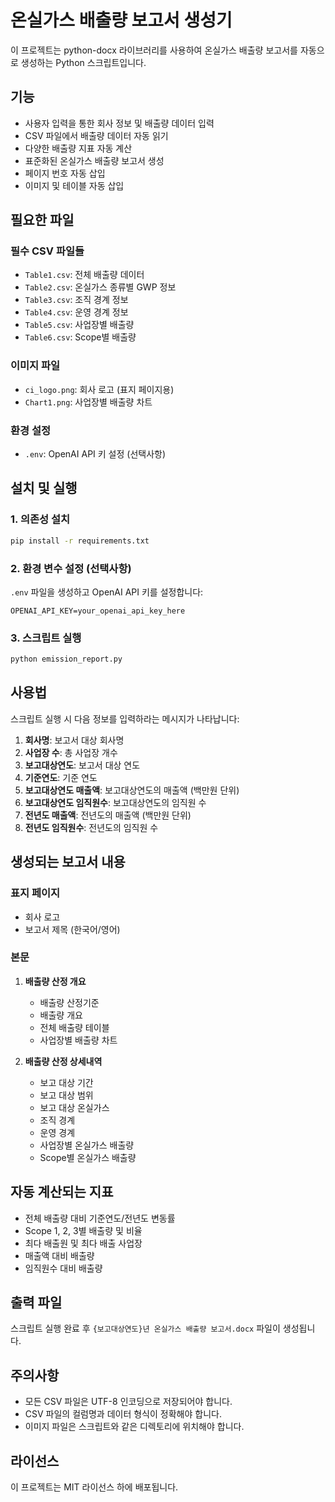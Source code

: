 # 온실가스 배출량 보고서 생성기

이 프로젝트는 python-docx 라이브러리를 사용하여 온실가스 배출량 보고서를 자동으로 생성하는 Python 스크립트입니다.

## 기능

- 사용자 입력을 통한 회사 정보 및 배출량 데이터 입력
- CSV 파일에서 배출량 데이터 자동 읽기
- 다양한 배출량 지표 자동 계산
- 표준화된 온실가스 배출량 보고서 생성
- 페이지 번호 자동 삽입
- 이미지 및 테이블 자동 삽입

## 필요한 파일

### 필수 CSV 파일들
- `Table1.csv`: 전체 배출량 데이터
- `Table2.csv`: 온실가스 종류별 GWP 정보
- `Table3.csv`: 조직 경계 정보
- `Table4.csv`: 운영 경계 정보
- `Table5.csv`: 사업장별 배출량
- `Table6.csv`: Scope별 배출량

### 이미지 파일
- `ci_logo.png`: 회사 로고 (표지 페이지용)
- `Chart1.png`: 사업장별 배출량 차트

### 환경 설정
- `.env`: OpenAI API 키 설정 (선택사항)

## 설치 및 실행

### 1. 의존성 설치
```bash
pip install -r requirements.txt
```

### 2. 환경 변수 설정 (선택사항)
`.env` 파일을 생성하고 OpenAI API 키를 설정합니다:
```
OPENAI_API_KEY=your_openai_api_key_here
```

### 3. 스크립트 실행
```bash
python emission_report.py
```

## 사용법

스크립트 실행 시 다음 정보를 입력하라는 메시지가 나타납니다:

1. **회사명**: 보고서 대상 회사명
2. **사업장 수**: 총 사업장 개수
3. **보고대상연도**: 보고서 대상 연도
4. **기준연도**: 기준 연도
5. **보고대상연도 매출액**: 보고대상연도의 매출액 (백만원 단위)
6. **보고대상연도 임직원수**: 보고대상연도의 임직원 수
7. **전년도 매출액**: 전년도의 매출액 (백만원 단위)
8. **전년도 임직원수**: 전년도의 임직원 수

## 생성되는 보고서 내용

### 표지 페이지
- 회사 로고
- 보고서 제목 (한국어/영어)

### 본문
1. **배출량 산정 개요**
   - 배출량 산정기준
   - 배출량 개요
   - 전체 배출량 테이블
   - 사업장별 배출량 차트

2. **배출량 산정 상세내역**
   - 보고 대상 기간
   - 보고 대상 범위
   - 보고 대상 온실가스
   - 조직 경계
   - 운영 경계
   - 사업장별 온실가스 배출량
   - Scope별 온실가스 배출량

## 자동 계산되는 지표

- 전체 배출량 대비 기준연도/전년도 변동률
- Scope 1, 2, 3별 배출량 및 비율
- 최다 배출원 및 최다 배출 사업장
- 매출액 대비 배출량
- 임직원수 대비 배출량

## 출력 파일

스크립트 실행 완료 후 `{보고대상연도}년 온실가스 배출량 보고서.docx` 파일이 생성됩니다.

## 주의사항

- 모든 CSV 파일은 UTF-8 인코딩으로 저장되어야 합니다.
- CSV 파일의 컬럼명과 데이터 형식이 정확해야 합니다.
- 이미지 파일은 스크립트와 같은 디렉토리에 위치해야 합니다.

## 라이선스

이 프로젝트는 MIT 라이선스 하에 배포됩니다. 